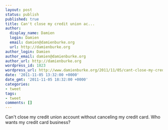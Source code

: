 ```yaml
---
layout: post
status: publish
published: true
title: Can't close my credit union ac...
author:
  display_name: Damien
  login: Damien
  email: damien@damienburke.org
  url: http://damienburke.org
author_login: Damien
author_email: damien@damienburke.org
author_url: http://damienburke.org
wordpress_id: 1823
wordpress_url: http://www.damienburke.org/2011/11/05/cant-close-my-credit-union-ac/
date: '2011-11-05 13:32:00 +0000'
date_gmt: '2011-11-05 18:32:00 +0000'
categories:
- tweet
tags:
- tweet
comments: []
---
```

<p>Can't close my credit union account without canceling my credit card. Who wants my credit card business?</p>
